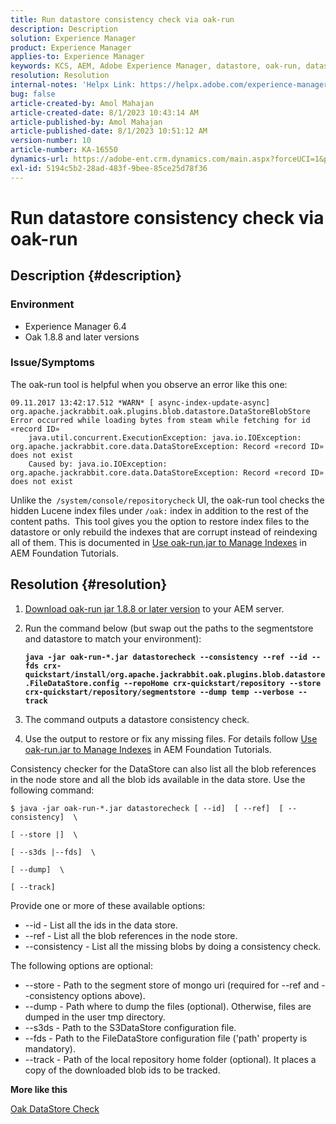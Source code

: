 ```yaml
---
title: Run datastore consistency check via oak-run
description: Description
solution: Experience Manager
product: Experience Manager
applies-to: Experience Manager
keywords: KCS, AEM, Adobe Experience Manager, datastore, oak-run, datastore consistency check
resolution: Resolution
internal-notes: 'Helpx Link: https://helpx.adobe.com/experience-manager/kb/How-to-run-a-datastore-consistency-check-via-oak-run-AEM.html'
bug: false
article-created-by: Amol Mahajan
article-created-date: 8/1/2023 10:43:14 AM
article-published-by: Amol Mahajan
article-published-date: 8/1/2023 10:51:12 AM
version-number: 10
article-number: KA-16550
dynamics-url: https://adobe-ent.crm.dynamics.com/main.aspx?forceUCI=1&pagetype=entityrecord&etn=knowledgearticle&id=6e4c3936-5830-ee11-bdf3-6045bd006c82
exl-id: 5194c5b2-28ad-483f-9bee-85ce25d78f36
---
```

# Run datastore consistency check via oak-run

## Description {#description}


### <b>Environment</b>

- Experience Manager 6.4
- Oak 1.8.8 and later versions




### <b>Issue/Symptoms</b>

The oak-run tool is helpful when you observe an error like this one:


```
09.11.2017 13:42:17.512 *WARN* [ async-index-update-async]  org.apache.jackrabbit.oak.plugins.blob.datastore.DataStoreBlobStore Error occurred while loading bytes from steam while fetching for id «record ID»
    java.util.concurrent.ExecutionException: java.io.IOException: org.apache.jackrabbit.core.data.DataStoreException: Record «record ID» does not exist
    Caused by: java.io.IOException: org.apache.jackrabbit.core.data.DataStoreException: Record «record ID» does not exist
```




Unlike the` /system/console/repositorycheck` UI, the oak-run tool checks the hidden Lucene index files under `/oak:` index in addition to the rest of the content paths.  This tool gives you the option to restore index files to the datastore or only rebuild the indexes that are corrupt instead of reindexing all of them. This is documented in [Use oak-run.jar to Manage Indexes](https://experienceleague.adobe.com/docs/experience-manager-learn/foundation/administration/use-oak-run-jar-to-manage-indexes.html?lang=en) in AEM Foundation Tutorials.


## Resolution {#resolution}


1. [Download oak-run jar 1.8.8 or later version](https://repo1.maven.org/maven2/org/apache/jackrabbit/oak-run/) to your AEM server.
2. Run the command below (but swap out the paths to the segmentstore and datastore to match your environment):

    <b>`java -jar oak-run-*.jar datastorecheck --consistency --ref --id --fds crx-quickstart/install/org.apache.jackrabbit.oak.plugins.blob.datastore.FileDataStore.config --repoHome crx-quickstart/repository --store crx-quickstart/repository/segmentstore --dump temp --verbose --track`</b>

    
3. The command outputs a datastore consistency check.
4. Use the output to restore or fix any missing files. For details follow [Use oak-run.jar to Manage Indexes](https://experienceleague.adobe.com/docs/experience-manager-learn/foundation/administration/use-oak-run-jar-to-manage-indexes.html?lang=en) in AEM Foundation Tutorials.


Consistency checker for the DataStore can also list all the blob references in the node store and all the blob ids available in the data store. Use the following command:

`$ java -jar oak-run-*.jar datastorecheck [ --id]  [ --ref]  [ --consistency]  \`

`[ --store |]  \`

`[ --s3ds |--fds]  \`

`[ --dump]  \`

`[ --track]`

Provide one or more of these available options:

- --id - List all the ids in the data store.
- --ref - List all the blob references in the node store.
- --consistency - List all the missing blobs by doing a consistency check.


The following options are optional:

- --store - Path to the segment store of mongo uri (required for --ref and --consistency options above).
- --dump - Path where to dump the files (optional). Otherwise, files are dumped in the user tmp directory.
- --s3ds - Path to the S3DataStore configuration file.
- --fds - Path to the FileDataStore configuration file ('path' property is mandatory).
- --track - Path of the local repository home folder (optional). It places a copy of the downloaded blob ids to be tracked.


<b>More like this</b>

[Oak DataStore Check](https://github.com/apache/jackrabbit-oak/tree/1.8/oak-run#oak-datastore-check)
